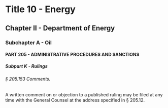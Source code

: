 
# Title 10 - Energy
## Chapter II - Department of Energy
### Subchapter A - Oil
#### PART 205 - ADMINISTRATIVE PROCEDURES AND SANCTIONS
##### Subpart K - Rulings
###### § 205.153 Comments.

A written comment on or objection to a published ruling may be filed at any time with the General Counsel at the address specified in § 205.12.
